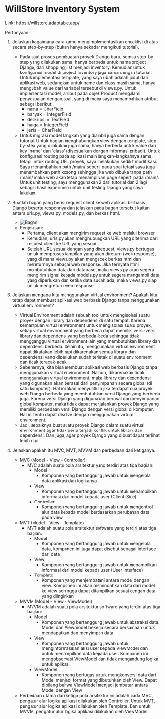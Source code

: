 # WillStore Inventory System
Link: https://willstore.adaptable.app/

Pertanyaan:
1. Jelaskan bagaimana cara kamu mengimplementasikan checklist di atas secara step-by-step (bukan hanya sekadar mengikuti tutorial).
   -  Pada saat proses pembuatan proyek Django baru, semua step-by-step yang dilakukan sama, hanya berbeda untuk nama project Django, dari shopping_list menjadi inventory. Kemudian untuk konfigurasi model di project inventory juga sama dengan tutorial. Untuk implementasi template, yang saya ubah adalah judul dari aplikasi web, sedangkan untuk name dan class masih sama, hanya mengubah value dari variabel tersebut di views.py. Untuk implementasi model, atribut pada objek Product mengalami penyesuaian dengan soal, yang di mana saya menambahkan atribut sebagai berikut:
      - nama = CharField
      - banyak = IntegerField
      - deskripsi = TextField
      - harga = IntegerField
      - jenis = CharField
   - Untuk migrasi model langkah yang diambil juga sama dengan tutorial. Untuk bagian menghubungkan view dengan template, step-by-step yang dilakukan juga sama, hanya berbeda untuk value dari key 'name' dan 'class' (disesuaikan dengan informasi pribadi). Untuk konfigurasi routing pada aplikasi main langkah-langkahnya sama, tetapi untuk routing URL proyek, saya melakukan sedikit modifikasi. Saya menambahkan path /main/ seperti pada soal tetapi saya juga menambahkan path kosong sehingga jika web dibuka tanpa path /main/ maka web akan tetap menampilkan page seperti pada /main/. Untuk unit testing, saya menggunakan 2 dari tutorial dan 2 lagi sebagai hasil experimen untuk unit testing Django yang saya lakukan.

1. Buatlah bagan yang berisi request client ke web aplikasi berbasis Django beserta responnya dan jelaskan pada bagan tersebut kaitan antara urls.py, views.py, models.py, dan berkas html.
   - ![Bagan](https://github.com/NtapSlur/inventoryBang/assets/119404246/7e60e0fb-09c5-4ff0-a961-5f1c6858489f)
   - Penjelasan:
      - Pertama, client akan mengirim request ke web melalui browser
      - Kemudian, urls.py akan menghubungkan URL yang diterima dari request client ke URL yang sesuai
      - Setelah URL sesuai dengan yang direquest, views.py bertugas untuk memproses tampilan yang akan direturn (web response), yang di mana views.py akan mengecek berkas html dan mereturnnya sebagai web response. Jika ternyata html membutuhkan data dari database, maka views.py akan segera mengirim signal kepada models.py untuk segera mengambil data yang diperlukan dan ketika data sudah ada, maka views.py siap untuk mengreturn web response.

1. Jelaskan mengapa kita menggunakan virtual environment? Apakah kita tetap dapat membuat aplikasi web berbasis Django tanpa menggunakan virtual environment?
   - Virtual Environment adalah sebuah tool untuk mengisolasi suatu proyek dengan library dan dependensi di satu tempat. Karena kemampuan virtual environment untuk mengisolasi suatu proyek, setiap virtual environment yang berbeda dapat memiliki versi-versi library dan dependensi yang berbeda-beda sehingga tidak mengganggu virtual environment lain yang membutuhkan library dan dependensi berbeda. Selain itu, menggunakan virtual environment dapat dikatakan lebih rapi dikarenakan semua library dan dependensi yang diperlukan sudah terletak di suatu environment dan tidak teracak-acak.
   - Sebenarnya, kita bisa membuat aplikasi web berbasis Django tanpa menggunakan virtual environment. Namun, dikarenakan tidak menggunakan virtual environment, maka library dan dependensi yang digunakan akan berasal dari penyimpanan secara global (di satu komputer). Hal ini akan menyulitkan jika terdapat dua proyek web Django berbeda yang membutuhkan versi Django yang berbeda juga. Karena versi Django yang digunakan berasal dari penyimpanan global komputer, maka tidak dapat menjalankan proyek Django yang memiliki perbedaan versi Django dengan versi global di komputer. Hal ini tentu dapat disolve dengan menggunakan virtual environment.
   - Jadi, sebaiknya buat suatu proyek Django dalam suatu virtual environment agar tidak perlu terjadi konflik untuk library dan dependensi. Dan juga, agar proyek Django yang dibuat dapat terlihat lebih rapi.

1. Jelaskan apakah itu MVC, MVT, MVVM dan perbedaan dari ketiganya.
   - MVC (Model - View - Controller)
      - MVC adalah suatu pola arsitektur yang terdiri atas tiga bagian:
         - Model
            - Komponen yang bertanggung jawab untuk mengelola data aplikasi dan logikanya
         - View
            - Komponen yang bertanggung jawab untuk menampilkan informasi dari model kepada user (Client-Side)
         - Controller
            - Komponen yang bertanggung jawab untuk mengontrol alur data kepada model berdasarkan perubahan data pada view
   - MVT (Model - View - Template)
      - MVT adalah suatu pola arsitektur software yang terdiri atas tiga bagian:
         - Model
            - Komponen yang bertanggung jawab untuk mengelola data, komponen ini juga dapat disebut sebagai interface dari data
         - View
            - Komponen yang bertanggung jawab untuk menampilkan informasi dari model kepada user (User Interface)
         - Template
            - Komponen yang menjembatani antara model dengan view. Komponen ini akan memindahkan data dari model ke view sehingga dapat ditampilkan sesuai dengan data yang diinginkan
   - MVVM (Model - View - ViewModel)
      - MVVM adalah suatu pola arsitektur software yang terdiri atas tiga bagian:
         - Model
            - Komponen yang bertanggung jawab untuk abstraksi data. Model dan Viewmodel bekerja secara bersamaan untuk mendapatkan dan menyimpan data
         - View
            - Komponen yang bertanggung jawab untuk menginformasikan aksi user kepada ViewModel dan untuk menampilkan data kepada user. Komponen ini mengobservasi ViewModel dan tidak mengandung logika untuk aplikasi. 
         - ViewModel
            - Komponen yang bertugas untuk mengkonversi data dari Model menjadi format yang dibutuhkan oleh View. Dapat dibilang bahwa ViewModel menjadi jembatan antara Model dengan View
   - Perbedaan utama dari ketiga pola arsitektur ini adalah pada MVC, pengatur alur logika aplikasi dilakukan oleh Controller. Untuk MVT, pengatur alur logika aplikasi dilakukan oleh Template. Dan untuk MVVM, pengatur alur logika aplikasi dilakukan oleh ViewModel. 

